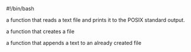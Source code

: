 #!/bin/bash

a function that reads a text file and prints it to the POSIX standard output.

a function that creates a file

a function that appends a text to an already created file
